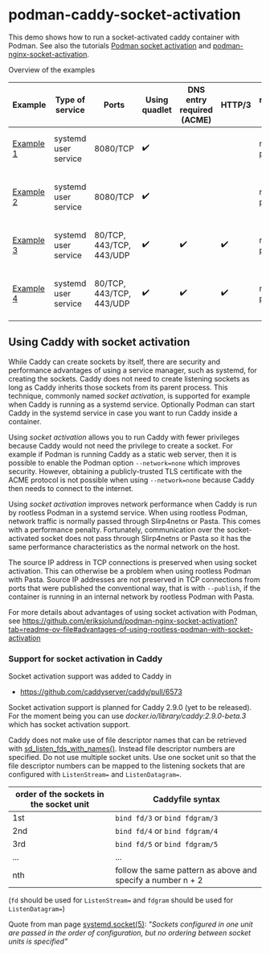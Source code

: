 # podman-caddy-socket-activation

This demo shows how to run a socket-activated caddy container with Podman.
See also the tutorials [Podman socket activation](https://github.com/containers/podman/blob/main/docs/tutorials/socket_activation.md) and
[podman-nginx-socket-activation](https://github.com/eriksjolund/podman-nginx-socket-activation).

Overview of the examples

| Example | Type of service | Ports | Using quadlet | DNS entry required (ACME) | HTTP/3 | rootful/rootless podman | Comment |
| --      | --              |   -- | --      | --   | --  |  -- | -- |
| [Example 1](examples/example1) | systemd user service | 8080/TCP | :heavy_check_mark: |  |  | rootless podman | hello world web server |
| [Example 2](examples/example2) | systemd user service | 8080/TCP | :heavy_check_mark: |  |  | rootless podman | http reverse proxy with TCP backends |
| [Example 3](examples/example3) | systemd user service | 80/TCP, 443/TCP, 443/UDP | :heavy_check_mark: | :heavy_check_mark: | :heavy_check_mark: | rootless podman | hello world web server |
| [Example 4](examples/example4) | systemd user service | 80/TCP, 443/TCP, 443/UDP | :heavy_check_mark: |  :heavy_check_mark: | :heavy_check_mark: | rootless podman | http reverse proxy with TCP backends |

## Using Caddy with socket activation

While Caddy can create sockets by itself, there are security and performance advantages of using
a service manager, such as systemd, for creating the sockets.
Caddy does not need to create listening sockets as long as Caddy inherits those sockets
from its parent process. This technique, commonly named _socket activation_, is
supported for example when Caddy is running as a systemd service. Optionally Podman can start
Caddy in the systemd service in case you want to run Caddy inside a container.

Using _socket activation_ allows you to run Caddy with fewer privileges
because Caddy would not need the privilege to create a socket.
For example if Podman is running Caddy as a static web server, then it is possible
to enable the Podman option `--network=none` which improves security.
However, obtaining a publicly-trusted TLS certificate with the ACME protocol
is not possible when using `--network=none` because
Caddy then needs to connect to the internet.

Using _socket activation_ improves network performance when Caddy is run by rootless Podman in a systemd service.
When using rootless Podman, network traffic is normally passed through Slirp4netns or Pasta.
This comes with a performance penalty. Fortunately, communication over the socket-activated
socket does not pass through Slirp4netns or Pasta so it has the same performance characteristics
as the normal network on the host.

The source IP address in TCP connections is preserved when using socket activation.
This can otherwise be a problem when using rootless Podman with Pasta.
Source IP addresses are not preserved in TCP connections from ports that were published the
conventional way, that is with `--publish`, if the container is running in an internal network
by rootless Podman with Pasta.

For more details about advantages of using socket activation with Podman, see
https://github.com/eriksjolund/podman-nginx-socket-activation?tab=readme-ov-file#advantages-of-using-rootless-podman-with-socket-activation

### Support for socket activation in Caddy

Socket activation support was added to Caddy in

* https://github.com/caddyserver/caddy/pull/6573

Socket activation support is planned for Caddy 2.9.0 (yet to be released).
For the moment being you can use _docker.io/library/caddy:2.9.0-beta.3_
which has socket activation support.

Caddy does not make use of file descriptor names that can be retrieved with [sd_listen_fds_with_names()](https://www.freedesktop.org/software/systemd/man/latest/sd_listen_fds.html).
Instead file descriptor numbers are specified.
Do not use multiple socket units. Use one socket unit so that the file descriptor numbers can be mapped to the listening sockets that are configured with `ListenStream=` and `ListenDatagram=`.

| order of the sockets in the socket unit | Caddyfile syntax |
| -- | -- |
| 1st | `bind fd/3` or `bind fdgram/3` |
| 2nd | `bind fd/4` or `bind fdgram/4` |
| 3rd | `bind fd/5` or `bind fdgram/5` |
| ... |  ... |
| nth | follow the same pattern as above and specify a number n + 2 |

(`fd` should be used for `ListenStream=` and `fdgram` should be used for `ListenDatagram=`)

Quote from man page [systemd.socket(5)](https://www.freedesktop.org/software/systemd/man/latest/systemd.socket.html):
_"Sockets configured in one unit are passed in the order of configuration, but no ordering between socket units is specified"_

